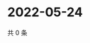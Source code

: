 # 2022-05-24

共 0 条

<!-- BEGIN WEIBO -->
<!-- 最后更新时间 Tue May 24 2022 20:33:24 GMT+0800 (China Standard Time) -->

<!-- END WEIBO -->
